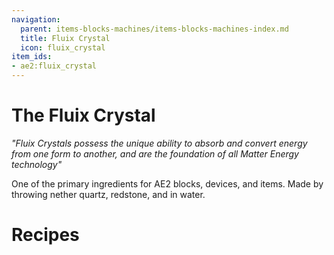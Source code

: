 ```yaml
---
navigation:
  parent: items-blocks-machines/items-blocks-machines-index.md
  title: Fluix Crystal
  icon: fluix_crystal
item_ids:
- ae2:fluix_crystal
---
```

# The Fluix Crystal

<ItemImage id="fluix_crystal" scale="4" />

*"Fluix Crystals possess the unique ability to absorb and convert energy from one form to another, and are the foundation of
all Matter Energy technology"*

One of the primary ingredients for AE2 blocks, devices, and items. Made by throwing nether quartz, redstone, and 
<ItemLink id="charged_certus_quartz_crystal" /> in water.

# Recipes

<Recipe id="transform/fluix_crystals" />   <Recipe id="transform/fluix_crystal" />   <Recipe id="misc/deconstruction_fluix_block" />